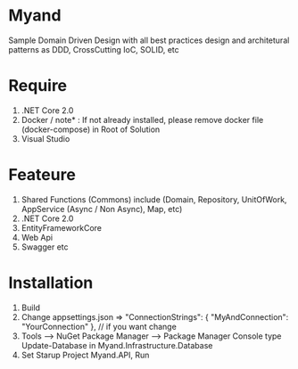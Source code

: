 # Myand
Sample Domain Driven Design with all best practices design and architetural patterns as DDD, CrossCutting IoC, SOLID, etc

# Require 
1. .NET Core 2.0
2. Docker / note* : If not already installed, please remove docker file (docker-compose) in Root of Solution 
3. Visual Studio 

# Feateure 
1. Shared Functions (Commons) include (Domain, Repository, UnitOfWork, AppService (Async / Non Async), Map, etc) 
2. .NET Core 2.0
3. EntityFrameworkCore
4. Web Api
5. Swagger
etc

# Installation
1. Build
2. Change appsettings.json => 	"ConnectionStrings": {
		"MyAndConnection": "YourConnection" 
	}, // if you want change 
3. Tools –> NuGet Package Manager –> Package Manager Console
					type Update-Database in Myand.Infrastructure.Database
4. Set Starup Project Myand.API, Run  
